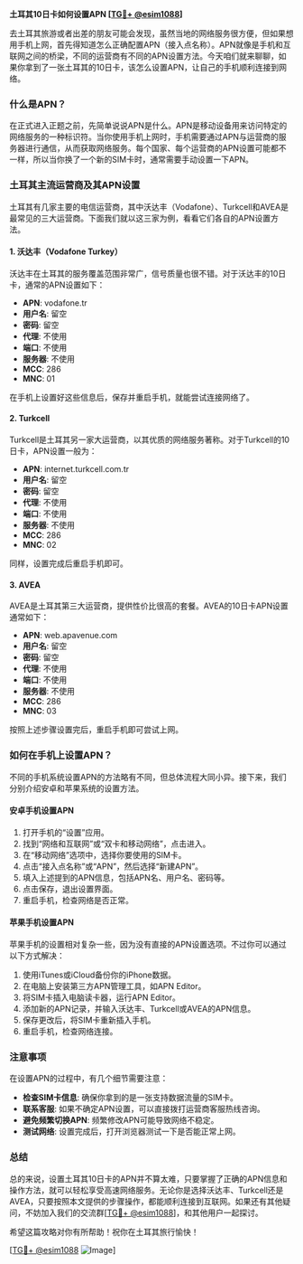 **土耳其10日卡如何设置APN [[TG💪+ @esim1088](https://t.me/s/esim1088)]**

去土耳其旅游或者出差的朋友可能会发现，虽然当地的网络服务很方便，但如果想用手机上网，首先得知道怎么正确配置APN（接入点名称）。APN就像是手机和互联网之间的桥梁，不同的运营商有不同的APN设置方法。今天咱们就来聊聊，如果你拿到了一张土耳其的10日卡，该怎么设置APN，让自己的手机顺利连接到网络。

### 什么是APN？

在正式进入正题之前，先简单说说APN是什么。APN是移动设备用来访问特定的网络服务的一种标识符。当你使用手机上网时，手机需要通过APN与运营商的服务器进行通信，从而获取网络服务。每个国家、每个运营商的APN设置可能都不一样，所以当你换了一个新的SIM卡时，通常需要手动设置一下APN。

### 土耳其主流运营商及其APN设置

土耳其有几家主要的电信运营商，其中沃达丰（Vodafone）、Turkcell和AVEA是最常见的三大运营商。下面我们就以这三家为例，看看它们各自的APN设置方法。

#### 1. 沃达丰（Vodafone Turkey）

沃达丰在土耳其的服务覆盖范围非常广，信号质量也很不错。对于沃达丰的10日卡，通常的APN设置如下：

- **APN**: vodafone.tr
- **用户名**: 留空
- **密码**: 留空
- **代理**: 不使用
- **端口**: 不使用
- **服务器**: 不使用
- **MCC**: 286
- **MNC**: 01

在手机上设置好这些信息后，保存并重启手机，就能尝试连接网络了。

#### 2. Turkcell

Turkcell是土耳其另一家大运营商，以其优质的网络服务著称。对于Turkcell的10日卡，APN设置一般为：

- **APN**: internet.turkcell.com.tr
- **用户名**: 留空
- **密码**: 留空
- **代理**: 不使用
- **端口**: 不使用
- **服务器**: 不使用
- **MCC**: 286
- **MNC**: 02

同样，设置完成后重启手机即可。

#### 3. AVEA

AVEA是土耳其第三大运营商，提供性价比很高的套餐。AVEA的10日卡APN设置通常如下：

- **APN**: web.apavenue.com
- **用户名**: 留空
- **密码**: 留空
- **代理**: 不使用
- **端口**: 不使用
- **服务器**: 不使用
- **MCC**: 286
- **MNC**: 03

按照上述步骤设置完后，重启手机即可尝试上网。

### 如何在手机上设置APN？

不同的手机系统设置APN的方法略有不同，但总体流程大同小异。接下来，我们分别介绍安卓和苹果系统的设置方法。

#### 安卓手机设置APN

1. 打开手机的“设置”应用。
2. 找到“网络和互联网”或“双卡和移动网络”，点击进入。
3. 在“移动网络”选项中，选择你要使用的SIM卡。
4. 点击“接入点名称”或“APN”，然后选择“新建APN”。
5. 填入上述提到的APN信息，包括APN名、用户名、密码等。
6. 点击保存，退出设置界面。
7. 重启手机，检查网络是否正常。

#### 苹果手机设置APN

苹果手机的设置相对复杂一些，因为没有直接的APN设置选项。不过你可以通过以下方式解决：

1. 使用iTunes或iCloud备份你的iPhone数据。
2. 在电脑上安装第三方APN管理工具，如APN Editor。
3. 将SIM卡插入电脑读卡器，运行APN Editor。
4. 添加新的APN记录，并输入沃达丰、Turkcell或AVEA的APN信息。
5. 保存更改后，将SIM卡重新插入手机。
6. 重启手机，检查网络连接。

### 注意事项

在设置APN的过程中，有几个细节需要注意：

- **检查SIM卡信息**: 确保你拿到的是一张支持数据流量的SIM卡。
- **联系客服**: 如果不确定APN设置，可以直接拨打运营商客服热线咨询。
- **避免频繁切换APN**: 频繁修改APN可能导致网络不稳定。
- **测试网络**: 设置完成后，打开浏览器测试一下是否能正常上网。

### 总结

总的来说，设置土耳其10日卡的APN并不算太难，只要掌握了正确的APN信息和操作方法，就可以轻松享受高速网络服务。无论你是选择沃达丰、Turkcell还是AVEA，只要按照本文提供的步骤操作，都能顺利连接到互联网。如果还有其他疑问，不妨加入我们的交流群[[TG💪+ @esim1088](https://t.me/s/esim1088)]，和其他用户一起探讨。

希望这篇攻略对你有所帮助！祝你在土耳其旅行愉快！

[[TG💪+ @esim1088](https://t.me/s/esim1088) ![Image](https://i.postimg.cc/4NQfJmqS/Snipaste-2025-05-13-00-14-12.png)]